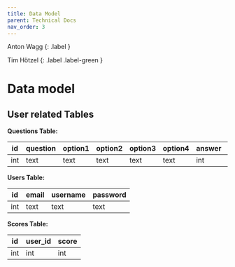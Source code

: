 ```yaml
---
title: Data Model
parent: Technical Docs
nav_order: 3
---
```


Anton Wagg
{: .label }

Tim Hötzel 
{: .label .label-green }

# Data model

## User related Tables 

**Questions Table:**

| id  | question | option1 | option2 | option3 | option4 | answer | answered |
| --- | -------- | ------- | ------- | ------- | ------- | ------ | -------- |
| int | text     | text    | text    | text    | text    | int    | int      |

**Users Table:**

| id  | email | username | password |
| --- | ----- | -------- | -------- |
| int | text  | text     | text     |

**Scores Table:**

| id  | user_id | score | 
| --- | ------- | ------ |
| int | int     | int    |



